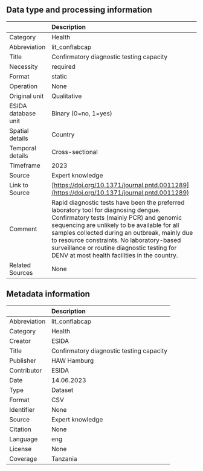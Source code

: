 ## Data type and processing information 

|                     | Description                                                                                                                                                                                                                                                                                                                                                                   |
|:--------------------|:------------------------------------------------------------------------------------------------------------------------------------------------------------------------------------------------------------------------------------------------------------------------------------------------------------------------------------------------------------------------------|
| Category            | Health                                                                                                                                                                                                                                                                                                                                                                        |
| Abbreviation        | lit_conflabcap                                                                                                                                                                                                                                                                                                                                                                |
| Title               | Confirmatory diagnostic testing capacity                                                                                                                                                                                                                                                                                                                                      |
| Necessity           | required                                                                                                                                                                                                                                                                                                                                                                      |
| Format              | static                                                                                                                                                                                                                                                                                                                                                                        |
| Operation           | None                                                                                                                                                                                                                                                                                                                                                                          |
| Original unit       | Qualitative                                                                                                                                                                                                                                                                                                                                                                   |
| ESIDA database unit | Binary (0=no, 1=yes)                                                                                                                                                                                                                                                                                                                                                          |
| Spatial details     | Country                                                                                                                                                                                                                                                                                                                                                                       |
| Temporal details    | Cross-sectional                                                                                                                                                                                                                                                                                                                                                               |
| Timeframe           | 2023                                                                                                                                                                                                                                                                                                                                                                          |
| Source              | Expert knowledge                                                                                                                                                                                                                                                                                                                                                              |
| Link to Source      | [https://doi.org/10.1371/journal.pntd.0011289](https://doi.org/10.1371/journal.pntd.0011289)                                                                                                                                                                                                                                                                                  |
| Comment             | Rapid diagnostic tests have been the preferred laboratory tool for diagnosing dengue. Confirmatory tests (mainly PCR) and genomic sequencing are unlikely to be available for all samples collected during an outbreak, mainly due to resource constraints. No laboratory-based surveillance or routine diagnostic testing for DENV at most health facilities in the country. |
| Related Sources     | None                                                                                                                                                                                                                                                                                                                                                                          |

## Metadata information 

|              | Description                              |
|:-------------|:-----------------------------------------|
| Abbreviation | lit_conflabcap                           |
| Category     | Health                                   |
| Creator      | ESIDA                                    |
| Title        | Confirmatory diagnostic testing capacity |
| Publisher    | HAW Hamburg                              |
| Contributor  | ESIDA                                    |
| Date         | 14.06.2023                               |
| Type         | Dataset                                  |
| Format       | CSV                                      |
| Identifier   | None                                     |
| Source       | Expert knowledge                         |
| Citation     | None                                     |
| Language     | eng                                      |
| License      | None                                     |
| Coverage     | Tanzania                                 |